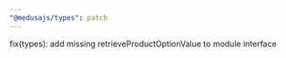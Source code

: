 ```yaml
---
"@medusajs/types": patch
---
```


fix(types): add missing retrieveProductOptionValue to module interface
